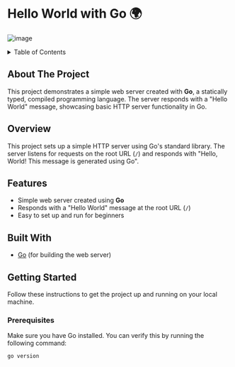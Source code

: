 # Hello World with Go 🌍
![image](https://github.com/user-attachments/assets/bbf5fd27-cb7c-4c16-a3f1-0e3f3d994abb)

<!-- TABLE OF CONTENTS -->
<details>
  <summary>Table of Contents</summary>
  <ol>
    <li>
      <a href="#about-the-project">About The Project</a>
      <ul>
        <li><a href="#overview">Overview</a></li>
        <li><a href="#features">Features</a></li>
        <li><a href="#built-with">Built With</a></li>
      </ul>
    </li>
    <li>
      <a href="#getting-started">Getting Started</a>
      <ul>
        <li><a href="#prerequisites">Prerequisites</a></li>
        <li><a href="#installation">Installation</a></li>
      </ul>
    </li>
    <li><a href="#running-the-service">Running the Service</a></li>
    <li><a href="#running-with-docker">Running with Docker</a></li>
  </ol>
</details>

## About The Project

This project demonstrates a simple web server created with **Go**, a statically typed, compiled programming language. The server responds with a "Hello World" message, showcasing basic HTTP server functionality in Go.

## Overview

This project sets up a simple HTTP server using Go's standard library. The server listens for requests on the root URL (`/`) and responds with "Hello, World! This message is generated using Go".

## Features
- Simple web server created using **Go**
- Responds with a "Hello World" message at the root URL (`/`)
- Easy to set up and run for beginners

## Built With
- [Go](https://golang.org/) (for building the web server)

## Getting Started

Follow these instructions to get the project up and running on your local machine.

### Prerequisites

Make sure you have Go installed. You can verify this by running the following command:

```bash
go version
```
